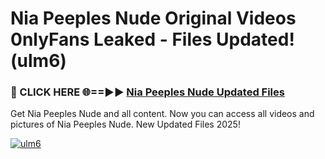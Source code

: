 # Nia Peeples Nude Original Videos 0nlyFans Leaked - Files Updated! (ulm6)

<h3>🔴 CLICK HERE 🌐==►► <a href="https://tinyurl.com/yc6ubb5a" rel="nofollow">Nia Peeples Nude Updated Files</a></h3>

Get Nia Peeples Nude and all content. Now you can access all videos and pictures of Nia Peeples Nude. New Updated Files 2025!

[![ulm6](https://i.imgur.com/7eu0CRL.gif)](https://tinyurl.com/yc6ubb5a)
